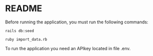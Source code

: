 # README

Before running the application, you must run the following commands:

```To fill the database with the initial data copy
rails db:seed
```

```Running the data collector in background copy
ruby import_data.rb
```

To run the application you need an APIkey located in file .env.


